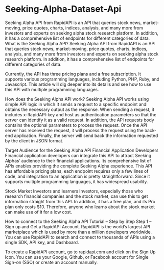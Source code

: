 # Seeking-Alpha-Dataset-Api
Seeking Alpha API from RapidAPI is an API that queries stock news, market-moving, price quotes, charts, indices, analysis, and many more from investors and experts on seeking alpha stock research platform. In addition, it has a comprehensive list of endpoints for different categories of data.
What is the Seeking Alpha API?
Seeking Alpha API from RapidAPI is an API that queries stock news, market-moving, price quotes, charts, indices, analysis, and many more from investors and experts on seeking alpha stock research platform. In addition, it has a comprehensive list of endpoints for different categories of data. 

Currently, the API has three pricing plans and a free subscription. It supports various programming languages, including Python, PHP, Ruby, and Javascript. This article will dig deeper into its details and see how to use this API with multiple programming languages.

How does the Seeking Alpha API work?
Seeking Alpha API works using simple API logic in which It sends a request to a specific endpoint and obtains the necessary output as the response. When sending a request, it includes x-RapidAPI-key and host as authentication parameters so that the server can identify it as a valid request. In addition, the API requests body contains the optional parameters to process the request. Once the API server has received the request, it will process the request using the back-end application. Finally, the server will send back the information requested by the client in JSON format.

Target Audience for the Seeking Alpha API
Financial Application Developers
Financial application developers can integrate this API to attract Seeking Alphas’ audience to their financial applications. Its comprehensive list of APIs enables providing the complete Seeking Alpha experience. This API has affordable pricing plans, each endpoint requires only a few lines of code, and integration to an application is pretty straightforward. Since it supports multiple programming languages, it has widespread usability.

Stock Market Investors and learners
Investors, especially those who research financial companies and the stock market, can use this to get information straight from this API. In addition, it has a free plan, and its Pro plan only costs $10. Therefore,  anyone who learns about the stock market can make use of it for a low cost.

How to connect to the Seeking Alpha API Tutorial – Step by Step
Step 1 – Sign up and Get a RapidAPI Account.
RapidAPI is the world’s largest API marketplace which is used by more than a million developers worldwide. You can use RapidAPI to search and connect to thousands of APIs using a single SDK, API key, and Dashboard.

To create a RapidAPI account, go to rapidapi.com and click on the Sign Up icon. You can use your Google, Github, or Facebook account for Single Sign-on (SSO) or create an account manually.
